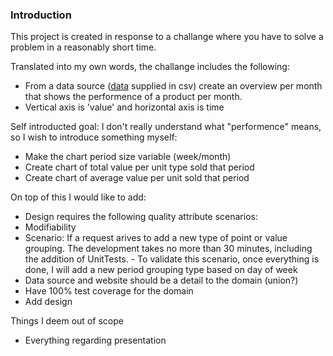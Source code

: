 ### Introduction

This project is created in response to a challange where you have to solve a problem in a reasonably short time.

Translated into my own words, the challange includes the following:
 - From a data source ([data](Infrastructure/MockedData/sales.csv) supplied in csv) create an overview per month that shows the performence of a product per month.
 - Vertical axis is 'value' and horizontal axis is time
 
 Self introducted goal: I don't really understand what "performence" means, so I wish to introduce something myself:
 - Make the chart period size variable (week/month)
 - Create chart of total value per unit type sold that period
 - Create chart of average value per unit sold that period
 
 On top of this I would like to add:
 - Design requires the following quality attribute scenarios:
  - Modifiability
   - Scenario: If a request arives to add a new type of point or value grouping. The development takes no more than 30 minutes, including the addition of UnitTests.
    - To validate this scenario, once everything is done, I will add a new period grouping type based on day of week
 - Data source and website should be a detail to the domain (union?)
 - Have 100% test coverage for the domain
 - Add design
 
 Things I deem out of scope
 - Everything regarding presentation
